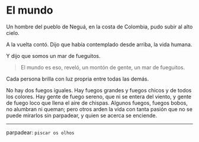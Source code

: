 # El mundo

Un hombre del pueblo de Neguá, en la costa de Colombia, pudo subir al alto cielo.

A la vuelta contó. Dijo que había contemplado desde arriba, la vida humana.

Y dijo que somos un mar de fueguitos.

> El mundo es eso, reveló, un montón de gente, un mar de fueguitos.

Cada persona brilla con luz propria entre todas las demás.

No hay dos fuegos iguales. Hay fuegos grandes y fuegos chicos y de todos los colores. Hay gente de fuego sereno, que ni se entera del viento, y gente de fuego loco que llena el aire de chispas. Algunos fuegos, fuegos bobos, no alumbran ni queman; pero otros arden la vida con tanta pasión que no se puede mirarlos sin parpadear, y quien se acerca se enciende.

---
parpadear: `piscar os olhos`
